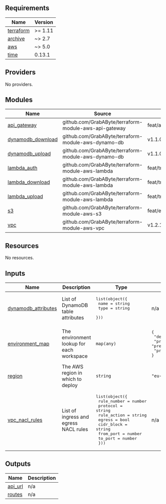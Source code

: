 <!-- BEGIN_TF_DOCS -->
## Requirements

| Name | Version |
|------|---------|
| <a name="requirement_terraform"></a> [terraform](#requirement\_terraform) | >= 1.11 |
| <a name="requirement_archive"></a> [archive](#requirement\_archive) | ~> 2.7 |
| <a name="requirement_aws"></a> [aws](#requirement\_aws) | ~> 5.0 |
| <a name="requirement_time"></a> [time](#requirement\_time) | 0.13.1 |

## Providers

No providers.

## Modules

| Name | Source | Version |
|------|--------|---------|
| <a name="module_api_gateway"></a> [api\_gateway](#module\_api\_gateway) | github.com/GrabAByte/terraform-module-aws-api-gateway | feat/authorizer |
| <a name="module_dynamodb_download"></a> [dynamodb\_download](#module\_dynamodb\_download) | github.com/GrabAByte/terraform-module-aws-dynamo-db | v1.1.0 |
| <a name="module_dynamodb_upload"></a> [dynamodb\_upload](#module\_dynamodb\_upload) | github.com/GrabAByte/terraform-module-aws-dynamo-db | v1.1.0 |
| <a name="module_lambda_auth"></a> [lambda\_auth](#module\_lambda\_auth) | github.com/GrabAByte/terraform-module-aws-lambda | feat/tracing |
| <a name="module_lambda_download"></a> [lambda\_download](#module\_lambda\_download) | github.com/GrabAByte/terraform-module-aws-lambda | feat/tracing |
| <a name="module_lambda_upload"></a> [lambda\_upload](#module\_lambda\_upload) | github.com/GrabAByte/terraform-module-aws-lambda | feat/tracing |
| <a name="module_s3"></a> [s3](#module\_s3) | github.com/GrabAByte/terraform-module-aws-s3 | feat/enable_encryption |
| <a name="module_vpc"></a> [vpc](#module\_vpc) | github.com/GrabAByte/terraform-module-aws-vpc | v1.2.1 |

## Resources

No resources.

## Inputs

| Name | Description | Type | Default | Required |
|------|-------------|------|---------|:--------:|
| <a name="input_dynamodb_attributes"></a> [dynamodb\_attributes](#input\_dynamodb\_attributes) | List of DynamoDB table attributes | <pre>list(object({<br/>    name = string<br/>    type = string<br/>  }))</pre> | n/a | yes |
| <a name="input_environment_map"></a> [environment\_map](#input\_environment\_map) | The environment lookup for each workspace | `map(any)` | <pre>{<br/>  "development": "development",<br/>  "pre-production": "pre-production",<br/>  "production": "production"<br/>}</pre> | no |
| <a name="input_region"></a> [region](#input\_region) | The AWS region in which to deploy | `string` | `"eu-west-2"` | no |
| <a name="input_vpc_nacl_rules"></a> [vpc\_nacl\_rules](#input\_vpc\_nacl\_rules) | List of ingress and egress NACL rules | <pre>list(object({<br/>    rule_number = number<br/>    protocol    = string<br/>    rule_action = string<br/>    egress      = bool<br/>    cidr_block  = string<br/>    from_port   = number<br/>    to_port     = number<br/>  }))</pre> | n/a | yes |

## Outputs

| Name | Description |
|------|-------------|
| <a name="output_api_url"></a> [api\_url](#output\_api\_url) | n/a |
| <a name="output_routes"></a> [routes](#output\_routes) | n/a |
<!-- END_TF_DOCS -->
